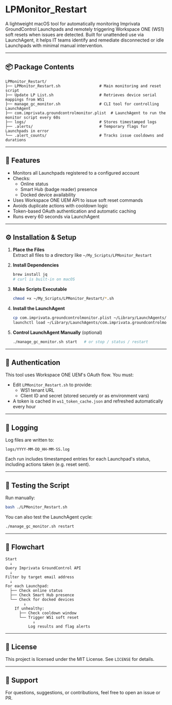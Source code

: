 # LPMonitor_Restart

A lightweight macOS tool for automatically monitoring Imprivata GroundControl Launchpads and remotely triggering Workspace ONE (WS1) soft resets when issues are detected. Built for unattended use via LaunchAgent, it helps IT teams identify and remediate disconnected or idle Launchpads with minimal manual intervention.

---

## 📦 Package Contents

```
LPMonitor_Restart/
├── LPMonitor_Restart.sh                 # Main monitoring and reset script
├── Update LP List.sh                    # Retrieves device serial mappings from WS1
├── manage_gc_monitor.sh                 # CLI tool for controlling LaunchAgent
├── com.imprivata.groundcontrolmonitor.plist  # LaunchAgent to run the monitor script every 60s
├── logs/                                # Stores timestamped logs
├── .alerts/                             # Temporary flags for Launchpads in error
└── .alert_counts/                       # Tracks issue cooldowns and durations
```

---

## 🚀 Features

- Monitors all Launchpads registered to a configured account
- Checks:
  - Online status
  - Smart Hub (badge reader) presence
  - Docked device availability
- Uses Workspace ONE UEM API to issue soft reset commands
- Avoids duplicate actions with cooldown logic
- Token-based OAuth authentication and automatic caching
- Runs every 60 seconds via LaunchAgent

---

## ⚙️ Installation & Setup

1. **Place the Files**  
   Extract all files to a directory like `~/My_Scripts/LPMonitor_Restart`

2. **Install Dependencies**
   ```bash
   brew install jq
   # curl is built-in on macOS
   ```

3. **Make Scripts Executable**
   ```bash
   chmod +x ~/My_Scripts/LPMonitor_Restart/*.sh
   ```

4. **Install the LaunchAgent**
   ```bash
   cp com.imprivata.groundcontrolmonitor.plist ~/Library/LaunchAgents/
   launchctl load ~/Library/LaunchAgents/com.imprivata.groundcontrolmonitor.plist
   ```

5. **Control LaunchAgent Manually** (optional)
   ```bash
   ./manage_gc_monitor.sh start   # or stop / status / restart
   ```

---

## 🔐 Authentication

This tool uses Workspace ONE UEM's OAuth flow. You must:
- Edit `LPMonitor_Restart.sh` to provide:
  - WS1 tenant URL
  - Client ID and secret (stored securely or as environment vars)
- A token is cached in `ws1_token_cache.json` and refreshed automatically every hour

---

## 📝 Logging

Log files are written to:
```
logs/YYYY-MM-DD_HH-MM-SS.log
```
Each run includes timestamped entries for each Launchpad's status, including actions taken (e.g. reset sent).

---

## 🧪 Testing the Script

Run manually:
```bash
bash ./LPMonitor_Restart.sh
```
You can also test the LaunchAgent cycle:
```bash
./manage_gc_monitor.sh restart
```

---

## 🧭 Flowchart

```
Start
  ↓
Query Imprivata GroundControl API
  ↓
Filter by target email address
  ↓
For each Launchpad:
  ├── Check online status
  ├── Check Smart Hub presence
  └── Check for docked devices
        ↓
    If unhealthy:
      ├── Check cooldown window
      └── Trigger WS1 soft reset
            ↓
          Log results and flag alerts
```

---

## 📄 License

This project is licensed under the MIT License. See `LICENSE` for details.

---

## 🙋 Support

For questions, suggestions, or contributions, feel free to open an issue or PR.
